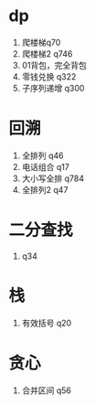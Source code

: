 # dp
1. 爬楼梯q70
2. 爬楼梯2 q746
3. 01背包，完全背包
4. 零钱兑换 q322
5. 子序列递增 q300

# 回溯
1. 全排列 q46
2. 电话组合 q17
3. 大小写全排 q784
4. 全排列2 q47

# 二分查找
1. q34 

# 栈
1. 有效括号 q20

# 贪心
1. 合并区间 q56